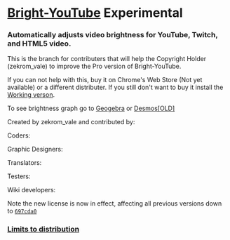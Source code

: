 # <a href="about:blank">Bright-YouTube</a> Experimental
<h3>
  Automatically adjusts video brightness for YouTube, Twitch, and HTML5 video.
</h3>
This is the branch for contributers that will help the Copyright Holder (zekrom_vale)
to improve the Pro version of Bright-YouTube.

If you can not help with this, buy it on Chrome's Web Store (Not yet available) or a
different distributer.  If you still don't want to buy it install the <a 
href="https://github.com/zekrom-vale/Bright-YouTube/tree/Working">Working verson</a>.

To see brightness graph go to <a href="https://ggbm.at/hh964TbP">Geogebra</a> or <a href="https://www.desmos.com/calculator/9j6xmk4snl">Desmos[OLD]</a>

Created by zekrom_vale and contributed by:

Coders:

Graphic Designers:

Translators:

Testers:

Wiki developers:

Note the new license is now in effect, affecting all previous versions down to 
<a href="https://github.com/zekrom-vale/Bright-YouTube/commit/697cda09f8c41e3965349f3368485006913f2728">
  <code class="commit-sha">697cda0</code>
</a>

<h3>
  <a href="https://github.com/zekrom-vale/Bright-YouTube/blob/Experimental/distribution.md">
    Limits to distribution
  </a>
</h3>
